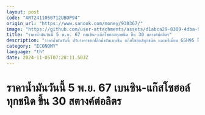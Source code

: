 ```yaml
---
layout: post
code: "ART2411050712UBOP94"
origin_url: "https://www.sanook.com/money/930367/"
image: "https://github.com/user-attachments/assets/d1abca29-8309-4dba-9e37-ec7f5d57e975"
title: "ราคาน้ำมันวันนี้ 5 พ.ย. 67 เบนซิน-แก๊สโซฮอล์ทุกชนิด ขึ้น 30 สตางค์ต่อลิตร"
description: "ราคาน้ำมันวันนี้ ปรับราคาขายปลีกน้ำมันเบนซิน แก๊สโซฮอล์ทุกชนิด และพรีเมี่ยม GSH95 ขึ้น 0.30 บาทต่อลิตร ส่วนกลุ่มดีเซลคงเดิม มีผล 5 พ.ย. 2567 เวลา 05.00 น. เป็นต้นไป"
category: "ECONOMY"
language: "th"
date: 2024-11-05T07:28:11.503Z
---
```


# ราคาน้ำมันวันนี้ 5 พ.ย. 67 เบนซิน-แก๊สโซฮอล์ทุกชนิด ขึ้น 30 สตางค์ต่อลิตร